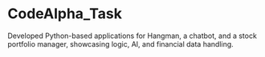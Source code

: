 # CodeAlpha_Task
Developed Python-based applications for Hangman, a chatbot, and a stock portfolio manager, showcasing logic, AI, and financial data handling.
